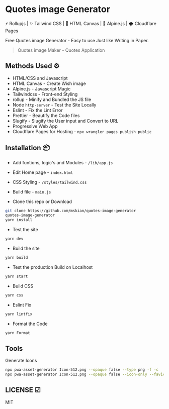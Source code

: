 # Quotes image Generator

⚡ Rollupjs | ✨ Tailwind CSS | 📸 HTML Canvas  | 🎩 Alpine.js | 🌩 Cloudflare Pages  

Free Quotes image Generator - Easy to use Just like Writing in Paper.

> Quotes image Maker - Quotes Application  

## Methods Used ⚙

- HTML/CSS and Javascript
- HTML Canvas - Create Wish image
- Alpine.js - Javascript Magic
- Tailwindcss - Front-end Styling
- rollup - Minify and Bundled the JS file
- Node `http-server` - Test the Site Locally
- Eslint - Fix the Lint Error
- Prettier - Beautify the Code files
- Slugify - Slugify the User input and Convert to URL
- Progressive Web App
- Cloudflare Pages for Hosting - `npx wrangler pages publish public`

## Installation 📦

- Add funtions, logic's and Modules - `/lib/app.js`
- Edit Home page - `index.html`
- CSS Styling - `/styles/tailwind.css`
- Build file - `main.js`

- Clone this repo or Download

```sh
git clone https://github.com/mskian/quotes-image-generator
quotes-image-generator
yarn install
```

- Test the site

```sh
yarn dev
```

- Build the site

```sh
yarn build
```

- Test the production Build on Localhost

```sh
yarn start
```

- Build CSS

```sh
yarn css
```

- Eslint Fix

```sh
yarn lintfix
```

- Format the Code

```sh
yarn Format
```

## Tools

Generate Icons

```sh
npx pwa-asset-generator Icon-512.png --opaque false --type png -f -c
npx pwa-asset-generator Icon-512.png --opaque false --icon-only --favicon --type png
```

## LICENSE ☑

MIT
